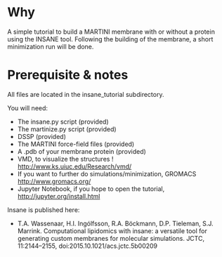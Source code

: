 # Why

A simple tutorial to build a MARTINI membrane with or without a protein using the INSANE tool. Following the building of the membrane, a short minimization run will be done. 

# Prerequisite & notes

All files are located in the insane_tutorial subdirectory. 

You will need:
* The insane.py script (provided)
* The martinize.py script (provided)
* DSSP (provided)
* The MARTINI force-field files (provided)
* A .pdb of your membrane protein (provided)
* VMD, to visualize the structures ! http://www.ks.uiuc.edu/Research/vmd/
* If you want to further do simulations/minimization, GROMACS http://www.gromacs.org/
* Jupyter Notebook, if you hope to open the tutorial, http://jupyter.org/install.html

Insane is published here:
* T.A. Wassenaar, H.I. Ingólfsson, R.A. Böckmann, D.P. Tieleman, S.J. Marrink. Computational lipidomics with insane: a versatile tool for generating custom membranes for molecular simulations. JCTC, 11:2144–2155, doi:2015.10.1021/acs.jctc.5b00209
